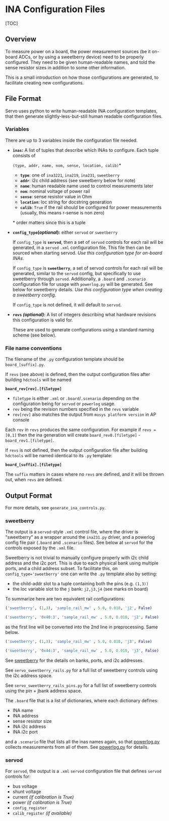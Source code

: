 # INA Configuration Files

[TOC]

## Overview

To measure power on a board, the power measurement sources (be it on-board ADCs,
or by using a sweetberry device) need to be properly configured. They need to be
given human-readable names, and told the sense resistor sizes in addition to
some other information.

This is a small introduction on how those configurations are generated, to
facilitate creating new configurations.

## File Format

Servo uses python to write human-readable INA configuration templates, that then
generate slightly-less-but-still human readable configuration files.

### Variables

There are up to 3 variables inside the configuration file needed.

*   **`inas`:** A list of tuples that describe which INAs to configure. Each
    tuple consists of

    `(type, addr, name, nom, sense, location, calib)`\*

    *   **`type`**: one of `ina3221`, `ina219`, `ina231`, `sweetberry`
    *   **`addr`**: i2c child address (see sweetberry below for note)
    *   **`name`**: human readable name used to control measurements later
    *   **`nom`**: nominal voltage of power rail
    *   **`sense`**: sense resistor value in Ohm
    *   **`location`**: loc string for docstring generation
    *   **`calib`**: `True` if the rail should be configured for power
        measurements (usually, this means r-sense is non zero)

    \* order matters since this is a tuple

*   **`config_type`(*optional*):** either `servod` or `sweetberry`

    If `config_type` is **`servod`**, then a set of `servod` controls for each
    rail will be generated, in a `servod` `.xml` configuration file. This file
    then can be sourced when starting servod. *Use this configuration type for
    on-board INAs*.

    If `config_type` is **`sweetberry`**, a set of servod controls for each rail
    will be generated, similar to the `servod` config, but specifically to use
    sweetberry through `servod`. Additionally, a `.board` and `.scenario`
    configuration file for usage with `powerlog.py` will be generated. See below
    for sweetberry details. *Use this configuration type when creating a
    sweetberry config*.

    If `config_type` is not defined, it will default to `servod`.

*   **`revs` *(optional)*:** A list of integers describing what hardware
    revisions this configuration is valid for.

    These are used to generate configurations using a standard naming scheme
    (see below).

### File name conventions

The filename of the `.py` configuration template should be `board_[suffix].py`.

If `revs` (see above) is defined, then the output configuration files after
building `hdctools` will be named

**`board_rev[rev].[filetype]`**

*   `filetype` is either `.xml` or `.board`/`.scenario` depending on the
    configuration being for `servod` or `powerlog` usage.
*   `rev` being the revision numbers specified in the `revs` variable
*   `rev[rev]` also matches the output from `mosys platform version` in AP
    console

Each `rev` in `revs` produces the same configuration. For example if `revs =
[0,1]` then the ina generation will create `board_rev0.[filetype]` -
`board_rev1.[filetype]`.

If `revs` is not defined, then the output configuration file after building
`hdctools` will be named identical to its `.py` template:

**`board_[suffix].[filetype]`**

The `suffix` matters in cases where no `revs` are defined, and it will be thrown
out, when `revs` are defined.

## Output Format

For more details, see `generate_ina_controls.py`.

### sweetberry

The output is a `servod`-style `.xml` control file, where the driver is
"sweetberry" as a wrapper around the `ina231.py` driver, and a powerlog config
file pair (`.board` and `.scenario` files). See below at `servod` for the
controls exposed by the `.xml` file.

Sweetberry is not trivial to manually configure properly with i2c child address
and the i2c port. This is due to each physical bank using multiple ports, and a
child address subset. To facilitate this, on `config_type='sweetberry'` one can
write the `.py` template also by setting:

*   the child-addr slot to a tuple containing both the pins (e.g. `(1,3))`
*   the loc variable slot to the `j` bank: `j2,j3,j4` (see marks on board)

To summarize here are two equivalent rail configurations:

```python
('sweetberry', (1,3), 'sample_rail_mw' , 5.0, 0.010, 'j2', False)

('sweetberry', '0x40:3', 'sample_rail_mw' , 5.0, 0.010, 'j2', False)
```

as the first line will be converted into the 2nd line in preprocessing. Same
below.

```python
('sweetberry', (1,3), 'sample_rail_mw' , 5.0, 0.010, 'j3', False)

('sweetberry', '0x44:3', 'sample_rail_mw' , 5.0, 0.010, 'j3', False)
```

See [sweetberry] for the details on banks, ports, and i2c addresses.

See `servo_sweetberry_rails.py` for a full list of sweetberry controls using the
i2c address space.

See `servo_sweetberry_rails_pins.py` for a full list of sweetberry controls
using the pin + jbank address space.

The `.board` file that is a list of dictionaries, where each dictionary defines:

*   INA name
*   INA address
*   sense resistor size
*   INA i2c address
*   INA i2c port

and a `.scenario` file that lists all the inas names again, so that
[powerlog.py] collects measurements from all of them. See [powerlog.py] for
details.

### servod

For `servod`, the output is a `.xml` `servod` configuration file that defines
`servod` controls for:

*   bus voltage
*   shunt voltage
*   current *(if calibration is True)*
*   power *(if calibration is True)*
*   `config_register`
*   `calib_register` *(if available)*

[powerlog.py]:https://chromium.googlesource.com/chromiumos/platform/ec/+/refs/heads/master/extra/usb_power/board.README
[sweetberry]: ./sweetberry.md
